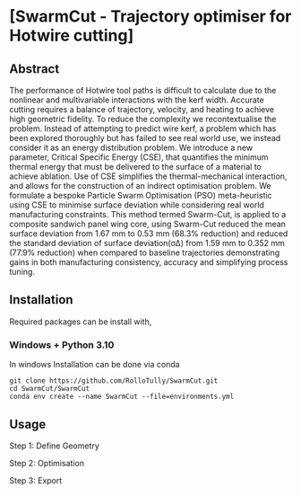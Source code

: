 # [SwarmCut - Trajectory optimiser for Hotwire cutting]

## Abstract
The performance of Hotwire tool paths is difficult to calculate due to the nonlinear and multivariable interactions with the kerf width. Accurate cutting requires a balance of trajectory, velocity, and heating to achieve high geometric fidelity. To reduce the complexity we recontextualise the problem. Instead of attempting to predict wire kerf, a problem which has been explored thoroughly but has failed to see real world use, we instead consider it as an energy distribution problem. We introduce a new parameter, Critical Specific Energy (CSE), that quantifies the minimum thermal energy that must be delivered to the surface of a material to achieve ablation. Use of CSE simplifies the thermal-mechanical interaction, and allows for the construction of an indirect optimisation problem.  We formulate a bespoke Particle Swarm Optimisation (PSO) meta-heuristic using CSE to minimise surface deviation while considering real world manufacturing constraints. This method termed Swarm-Cut, is applied to a composite sandwich panel wing core, using Swarm-Cut reduced the mean surface deviation from 1.67 mm to 0.53 mm (68.3% reduction) and reduced the standard deviation of surface deviation(σΔ) from 1.59 mm to 0.352 mm (77.9% reduction) when compared to baseline trajectories demonstrating  gains in both manufacturing consistency, accuracy and simplifying process tuning.
## Installation
Required packages can be install with,

### Windows + Python 3.10

In windows Installation can be done via conda
```
git clone https://github.com/RolloTully/SwarmCut.git
cd SwarmCut/SwarmCut
conda env create --name SwarmCut --file=environments.yml
```

## Usage
Step 1: Define Geometry

Step 2: Optimisation

Step 3: Export

